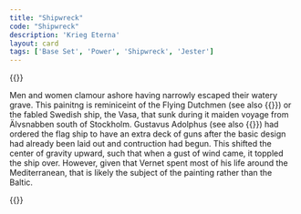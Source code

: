 ```yaml
---
title: "Shipwreck"
code: "Shipwreck"
description: 'Krieg Eterna'
layout: card
tags: ['Base Set', 'Power', 'Shipwreck', 'Jester']
---
```

{{<card-detail-page title="Shipwreck" artwork="A Shipwreck in Stormy Seas by Claude-Joseph Vernet (1773)">}}
<p>
Men and women clamour ashore having narrowly escaped their watery grave. This painitng is reminiceint of the Flying Dutchmen (see also  {{<cardlink name="Privateer" code="privateer">}}) or the fabled Swedish ship, the Vasa, that sunk during it maiden voyage from Älvsnabben south of Stockholm. Gustavus Adolphus (see also  {{<cardlink name="Lion King" code="lion-king">}}) had ordered the flag ship to have an extra deck of guns after the basic design had already been laid out and contruction had begun. This shifted the center of gravity upward, such that when a gust of wind came, it toppled the ship over. However, given that Vernet spent most of his life around the Mediterranean, that is likely the subject of the painting rather than the Baltic.
</p>
{{</card-detail-page>}}
